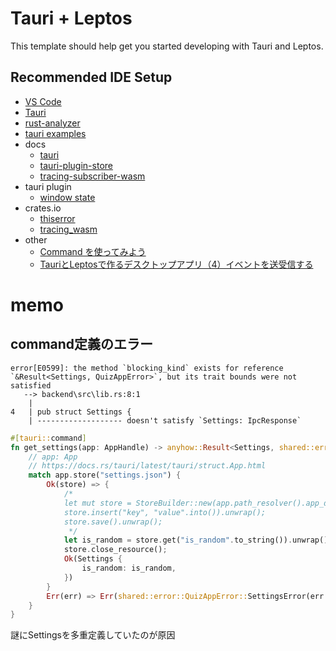 # Tauri + Leptos

This template should help get you started developing with Tauri and Leptos.

## Recommended IDE Setup

+ [VS Code](https://code.visualstudio.com/) 
+ [Tauri](https://marketplace.visualstudio.com/items?itemName=tauri-apps.tauri-vscode) 
+ [rust-analyzer](https://marketplace.visualstudio.com/items?itemName=rust-lang.rust-analyzer)
+ [tauri examples](https://github.com/tauri-apps/tauri/tree/dev/examples)
+ docs
  + [tauri](https://docs.rs/tauri/latest/tauri/)
  + [tauri-plugin-store](https://docs.rs/tauri-plugin-store/latest/tauri_plugin_store/)
  + [tracing-subscriber-wasm](https://docs.rs/tracing-subscriber-wasm/latest/tracing_subscriber_wasm/)
+ tauri plugin
  + [window state](https://v2.tauri.app/ja/plugin/window-state/)
+ crates.io
  + [thiserror](https://crates.io/crates/thiserror)
  + [tracing_wasm](https://docs.rs/tracing-wasm/latest/tracing_wasm/)
+ other
  + [Command を使ってみよう](https://zenn.dev/kumassy/books/6e518fe09a86b2/viewer/81f1df)
  + [TauriとLeptosで作るデスクトップアプリ（4）イベントを送受信する](https://zenn.dev/daizutabi/articles/tauri-leptos-04)

# memo

## command定義のエラー

```text
error[E0599]: the method `blocking_kind` exists for reference `&Result<Settings, QuizAppError>`, but its trait bounds were not satisfied
   --> backend\src\lib.rs:8:1
    |
4   | pub struct Settings {
    | ------------------- doesn't satisfy `Settings: IpcResponse`
```

```rust
#[tauri::command]
fn get_settings(app: AppHandle) -> anyhow::Result<Settings, shared::error::QuizAppError> {
    // app: App
    // https://docs.rs/tauri/latest/tauri/struct.App.html
    match app.store("settings.json") {
        Ok(store) => {
            /*
            let mut store = StoreBuilder::new(app.path_resolver().app_dir().unwrap.join("settings.json"));
            store.insert("key", "value".into()).unwrap();
            store.save().unwrap();
             */
            let is_random = store.get("is_random".to_string()).unwrap().as_bool().unwrap();
            store.close_resource();
            Ok(Settings {
                is_random: is_random,
            })
        }
        Err(err) => Err(shared::error::QuizAppError::SettingsError(err.to_string())),
    }
}
```

謎にSettingsを多重定義していたのが原因